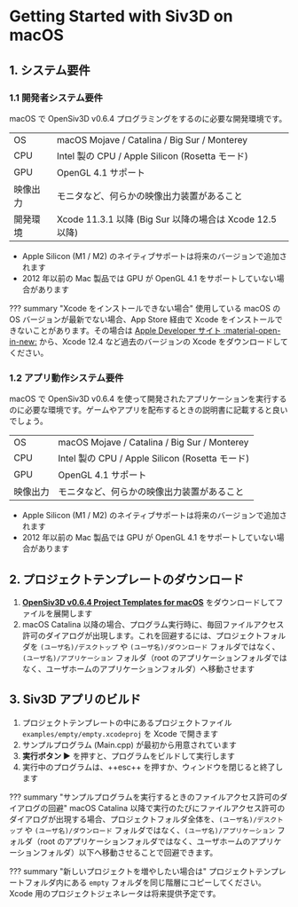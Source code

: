 # Getting Started with Siv3D on macOS

## 1. システム要件
### 1.1 開発者システム要件
macOS で OpenSiv3D v0.6.4 プログラミングをするのに必要な開発環境です。

|  |  |
|--|--|
| OS | macOS Mojave / Catalina / Big Sur / Monterey |
| CPU | Intel 製の CPU / Apple Silicon (Rosetta モード) |
| GPU | OpenGL 4.1 サポート |
| 映像出力 | モニタなど、何らかの映像出力装置があること |
| 開発環境 | Xcode 11.3.1 以降 (Big Sur 以降の場合は Xcode 12.5 以降) |

- Apple Silicon (M1 / M2) のネイティブサポートは将来のバージョンで追加されます
- 2012 年以前の Mac 製品では GPU が OpenGL 4.1 をサポートしていない場合があります

??? summary "Xcode をインストールできない場合"
	使用している macOS の OS バージョンが最新でない場合、App Store 経由で Xcode をインストールできないことがあります。その場合は [Apple Developer サイト :material-open-in-new:](https://developer.apple.com/download/more/) から、Xcode 12.4 など過去のバージョンの Xcode をダウンロードしてください。


### 1.2 アプリ動作システム要件
macOS で OpenSiv3D v0.6.4 を使って開発されたアプリケーションを実行するのに必要な環境です。ゲームやアプリを配布するときの説明書に記載すると良いでしょう。

|  |  |
|--|--|
| OS | macOS Mojave / Catalina / Big Sur / Monterey |
| CPU | Intel 製の CPU / Apple Silicon (Rosetta モード) |
| GPU | OpenGL 4.1 サポート |
| 映像出力 | モニタなど、何らかの映像出力装置があること |

- Apple Silicon (M1 / M2) のネイティブサポートは将来のバージョンで追加されます
- 2012 年以前の Mac 製品では GPU が OpenGL 4.1 をサポートしていない場合があります


## 2. プロジェクトテンプレートのダウンロード
1. **[OpenSiv3D v0.6.4 Project Templates for macOS](https://siv3d.jp/downloads/Siv3D/siv3d_v0.6.4_macOS.zip)** をダウンロードしてファイルを展開します
1. macOS Catalina 以降の場合、プログラム実行時に、毎回ファイルアクセス許可のダイアログが出現します。これを回避するには、プロジェクトフォルダを `(ユーザ名)/デスクトップ` や `(ユーザ名)/ダウンロード` フォルダではなく、`(ユーザ名)/アプリケーション` フォルダ（root のアプリケーションフォルダではなく、ユーザホームのアプリケーションフォルダ）へ移動させます

## 3. Siv3D アプリのビルド
1. プロジェクトテンプレートの中にあるプロジェクトファイル `examples/empty/empty.xcodeproj` を Xcode で開きます
1. サンプルプログラム (Main.cpp) が最初から用意されています
1. **実行ボタン ▶️** を押すと、プログラムをビルドして実行します
1. 実行中のプログラムは、++esc++ を押すか、ウィンドウを閉じると終了します

??? summary "サンプルプログラムを実行するときのファイルアクセス許可のダイアログの回避"
    macOS Catalina 以降で実行のたびにファイルアクセス許可のダイアログが出現する場合、プロジェクトフォルダ全体を、`(ユーザ名)/デスクトップ` や `(ユーザ名)/ダウンロード` フォルダではなく、`(ユーザ名)/アプリケーション` フォルダ（root のアプリケーションフォルダではなく、ユーザホームのアプリケーションフォルダ）以下へ移動させることで回避できます。

??? summary "新しいプロジェクトを増やしたい場合は"
    プロジェクトテンプレートフォルダ内にある `empty` フォルダを同じ階層にコピーしてください。Xcode 用のプロジェクトジェネレータは将来提供予定です。
